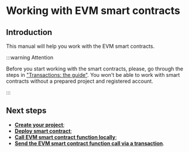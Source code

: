 # Working with EVM smart contracts

## Introduction

This manual will help you work with the EVM smart contracts.

:::warning Attention

Before you start working with the smart contracts, please, go through the steps in ["Transactions: the guide"](../transactions/01-intro.md). You won't be able to work with smart contracts without a prepared project and registered account.

:::

## Next steps

- [**Create your project**](02-create-project.md);
- [**Deploy smart contract**](03-deploy-smart-contract.md);
- [**Call EVM smart contract function locally**](04-calling-function-locally.md);
- [**Send the EVM smart contract function call via a transaction**](05-send-function-call-transaction.md).